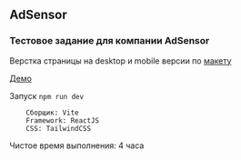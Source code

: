 ## AdSensor

### Тестовое задание для компании AdSensor

Верстка страницы на desktop и  mobile версии по [макету](https://www.figma.com/file/gItXdLAvDaPdVp7yh4mtgi/%D0%A2%D0%B5%D1%81%D1%82%D0%BE%D0%B2%D0%BE%D0%B5-%D0%B7%D0%B0%D0%B4%D0%B0%D0%BD%D0%B8%D0%B5.-%D0%92%D0%B5%D1%80%D1%81%D1%82%D0%BA%D0%B0?node-id=1%3A28&mode=dev)

[Демо](https://fancy-madeleine-77d5bc.netlify.app/)

Запуск
`npm run dev`

``` 
    Сборщик: Vite
    Framework: ReactJS
    CSS: TailwindCSS
```

Чистое время выполнения: 4 часа 
